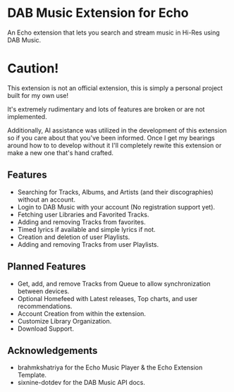# DAB Music Extension for Echo

An Echo extension that lets you search and stream music in Hi-Res using DAB Music.

# Caution! 

This extension is not an official extension, this is simply a personal project built for my own use!

It's extremely rudimentary and lots of features are broken or are not implemented. 

Additionally, AI assistance was utilized in the development of this extension so if you care about that you've been informed. Once I get my bearings around how to to develop without it I'll completely rewite this extension or make a new one that's hand crafted. 

## Features

- Searching for Tracks, Albums, and Artists (and their discographies) without an account. 
- Login to DAB Music with your account (No registration support yet).
- Fetching user Libraries and Favorited Tracks.
- Adding and removing Tracks from favorites.
- Timed lyrics if available and simple lyrics if not.
- Creation and deletion of user Playlists.
- Adding and removing Tracks from user Playlists.

## Planned Features


- Get, add, and remove Tracks from Queue to allow synchronization between devices.
- Optional Homefeed with Latest releases, Top charts, and user recommendations.
- Account Creation from within the extension.
- Customize Library Organization.
- Download Support. 

## Acknowledgements

- brahmkshatriya for the Echo Music Player & the Echo Extension Template. 
- sixnine-dotdev for the DAB Music API docs. 
